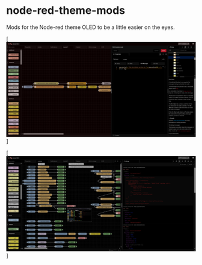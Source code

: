 # node-red-theme-mods
Mods for the Node-red theme OLED to be a little easier on the eyes.

[<img src="Screenshot1.png">]

[<img src="Screenshot2.png">]